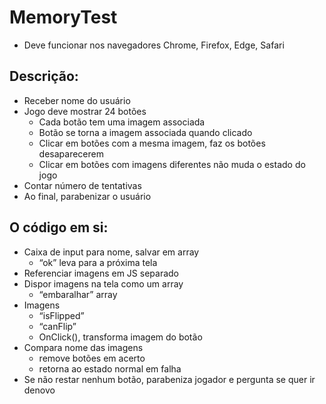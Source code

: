 # MemoryTest

- Deve funcionar nos navegadores Chrome, Firefox, Edge, Safari

## Descrição:
- Receber nome do usuário
- Jogo deve mostrar 24 botões
    - Cada botão tem uma imagem associada
    - Botão se torna a imagem associada quando clicado
    - Clicar em botões com a mesma imagem, faz os botões desaparecerem
    - Clicar em botões com imagens diferentes não muda o estado do jogo
- Contar número de tentativas
- Ao final, parabenizar o usuário

## O código em si:
- Caixa de input para nome, salvar em array
    - “ok” leva para a próxima tela
- Referenciar imagens em JS separado
- Dispor imagens na tela como um array
    - “embaralhar” array
- Imagens
    - “isFlipped”
    - “canFlip”
    - OnClick(), transforma imagem do botão
- Compara nome das imagens
    - remove botões em acerto
    - retorna ao estado normal em falha
- Se não restar nenhum botão, parabeniza jogador e pergunta se quer ir denovo
